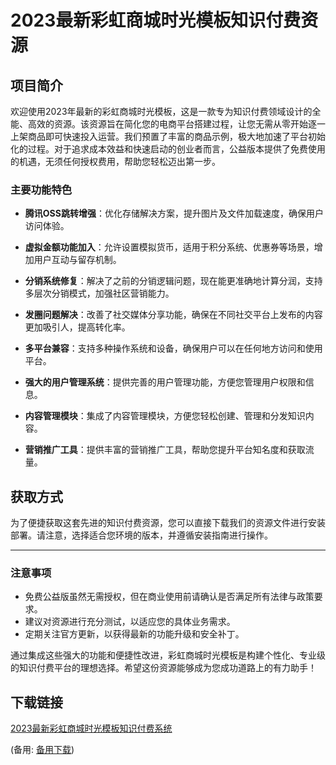 # 2023最新彩虹商城时光模板知识付费资源

## 项目简介

欢迎使用2023年最新的彩虹商城时光模板，这是一款专为知识付费领域设计的全能、高效的资源。该资源旨在简化您的电商平台搭建过程，让您无需从零开始逐一上架商品即可快速投入运营。我们预置了丰富的商品示例，极大地加速了平台初始化的过程。对于追求成本效益和快速启动的创业者而言，公益版本提供了免费使用的机遇，无须任何授权费用，帮助您轻松迈出第一步。

### 主要功能特色

- **腾讯OSS跳转增强**：优化存储解决方案，提升图片及文件加载速度，确保用户访问体验。

- **虚拟金额功能加入**：允许设置模拟货币，适用于积分系统、优惠券等场景，增加用户互动与留存机制。

- **分销系统修复**：解决了之前的分销逻辑问题，现在能更准确地计算分润，支持多层次分销模式，加强社区营销能力。

- **发圈问题解决**：改善了社交媒体分享功能，确保在不同社交平台上发布的内容更加吸引人，提高转化率。

- **多平台兼容**：支持多种操作系统和设备，确保用户可以在任何地方访问和使用平台。

- **强大的用户管理系统**：提供完善的用户管理功能，方便您管理用户权限和信息。

- **内容管理模块**：集成了内容管理模块，方便您轻松创建、管理和分发知识内容。

- **营销推广工具**：提供丰富的营销推广工具，帮助您提升平台知名度和获取流量。

## 获取方式

为了便捷获取这套先进的知识付费资源，您可以直接下载我们的资源文件进行安装部署。请注意，选择适合您环境的版本，并遵循安装指南进行操作。

---

### 注意事项

- 免费公益版虽然无需授权，但在商业使用前请确认是否满足所有法律与政策要求。
- 建议对资源进行充分测试，以适应您的具体业务需求。
- 定期关注官方更新，以获得最新的功能升级和安全补丁。

通过集成这些强大的功能和便捷性改进，彩虹商城时光模板是构建个性化、专业级的知识付费平台的理想选择。希望这份资源能够成为您成功道路上的有力助手！

## 下载链接
[2023最新彩虹商城时光模板知识付费系统](https://pan.quark.cn/s/1bc09b885c53) 

(备用: [备用下载](https://pan.baidu.com/s/1I4F8T1rkQeXFA7J6MaCqAg?pwd=1234))
